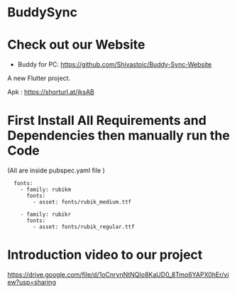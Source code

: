 # BuddySync

# Check out our Website
- Buddy for PC: https://github.com/Shivastoic/Buddy-Sync-Website

A new Flutter project.

Apk : https://shorturl.at/jksAB

# First Install All Requirements and Dependencies then manually run the Code
(All are inside pubspec.yaml file )
```
  fonts:
    - family: rubikm
      fonts:
        - asset: fonts/rubik_medium.ttf

    - family: rubikr
      fonts:
        - asset: fonts/rubik_regular.ttf
```
# Introduction video to our project
https://drive.google.com/file/d/1oCnrynNtNQIo8KaUD0_8Tmo6YAPX0hEr/view?usp=sharing

